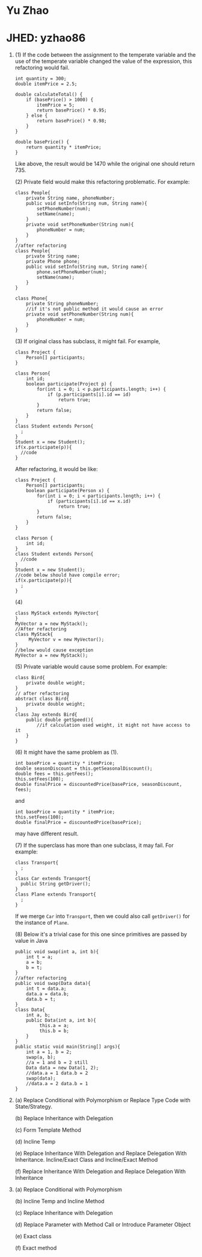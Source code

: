 # Yu Zhao
# JHED: yzhao86

1. (1) If the code between the assignment to the temperate variable and the use of the temperate variable changed the value of the expression, this refactoring would fail.
   ```
   int quantity = 300;
   double itemPrice = 2.5;

   double calculateTotal() {
       if (basePrice() > 1000) {
           itemPrice = 5;
           return basePrice() * 0.95;
       } else {
           return basePrice() * 0.98;
       }
   }

   double basePrice() {
       return quantity * itemPrice;
   }
   ```
   Like above, the result would be 1470 while the original one should return 735.

   (2) Private field would make this refactoring problematic. For example:
   ```
   class People{
       private String name, phoneNumber;
       public void setInfo(String num, String name){
           setPhoneNumber(num);
           setName(name);
       }
       private void setPhoneNumber(String num){
           phoneNumber = num;
       }
   }
   //after refactoring
   class People{
       private String name;
       private Phone phone;
       public void setInfo(String num, String name){
           phone.setPhoneNumber(num);
           setName(name);
       }
   }

   class Phone{
       private String phoneNumber;
       //if it's not public method it would cause an error
       private void setPhoneNumber(String num){
           phoneNumber = num;
       }
   }
   ```

   (3) If original class has subclass, it might fail. For example,
   ```
   class Project {
       Person[] participants;
   }

   class Person{
       int id;
       boolean participate(Project p) {
           for(int i = 0; i < p.participants.length; i++) {
  	           if (p.participants[i].id == id)
                   return true;
           }
           return false;
       }   
   }
   class Student extends Person{
     ;
   }
   Student x = new Student();
   if(x.participate(p)){
     //code
   }
   ```
   After refactoring, it would be like:
   ```
   class Project {
       Person[] participants;
       boolean participate(Person x) {
           for(int i = 0; i < participants.length; i++) {
  	           if (participants[i].id == x.id)
                   return true;
           }
           return false;
       }   
   }

   class Person {
       int id;
   }
   class Student extends Person{
     //code
   }
   Student x = new Student();
   //code below should have compile error;
   if(x.participate(p)){
     ;
   }
   ```
   (4)
   ```
   class MyStack extends MyVector{  
   }
   MyVector a = new MyStack();
   //After refactoring
   class MyStack{  
        MyVector v = new MyVector();
   }
   //below would cause exception
   MyVector a = new MyStack();
   ```

   (5) Private variable would cause some problem. For example:
   ```
   class Bird{
       private double weight;
   }
   // after refactoring
   abstract class Bird{
       private double weight;
   }
   class Jay extends Bird{
       public double getSpeed(){
           //if calculation used weight, it might not have access to it
       }
   }
   ```

   (6) It might have the same problem as (1).
   ```
   int basePrice = quantity * itemPrice;
   double seasonDiscount = this.getSeasonalDiscount();
   double fees = this.getFees();
   this.setFees(100);
   double finalPrice = discountedPrice(basePrice, seasonDiscount, fees);
   ```
   and
   ```
   int basePrice = quantity * itemPrice;
   this.setFees(100);
   double finalPrice = discountedPrice(basePrice);
   ```
   may have different result.

   (7) If the superclass has more than one subclass, it may fail. For example:
   ```
   class Transport{
     ;
   }
   class Car extends Transport{
     public String getDriver();
   }
   class Plane extends Transport{
     ;
   }
   ```
   If we merge `Car` into `Transport`, then we could also call `getDriver()` for the
   instance of `Plane`.

   (8) Below it's a trivial case for this one since primitives are passed by value in Java
   ```
   public void swap(int a, int b){
       int t = a;
       a = b;
       b = t;
   }
   //after refactoring
   public void swap(Data data){
       int t = data.a;
       data.a = data.b;
       data.b = t;
   }
   class Data{
       int a, b;
       public Data(int a, int b){
            this.a = a;
            this.b = b;
       }
   }
   public static void main(String[] args){
       int a = 1, b = 2;
       swap(a, b);
       //a = 1 and b = 2 still
       Data data = new Data(1, 2);
       //data.a = 1 data.b = 2
       swap(data);
       //data.a = 2 data.b = 1
   }
   ```
2. (a) Replace Conditional with Polymorphism or Replace Type Code with State/Strategy.

   (b) Replace Inheritance with Delegation

   (c) Form Template Method

   (d) Incline Temp

   (e) Replace Inheritance With Delegation and Replace Delegation With Inheritance. Incline/Exact Class and Incline/Exact Method

   (f) Replace Inheritance With Delegation and Replace Delegation With Inheritance
3. (a) Replace Conditional with Polymorphism

   (b) Incline Temp and Incline Method

   (c) Replace Inheritance with Delegation

   (d) Replace Parameter with Method Call or Introduce Parameter Object

   (e) Exact class

   (f) Exact method
